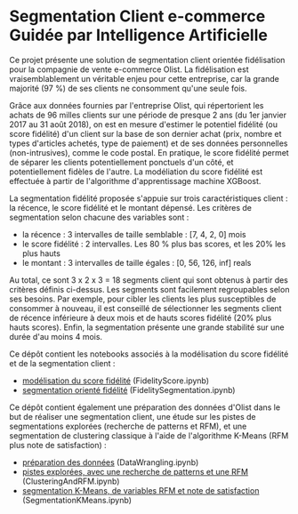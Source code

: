 # Segmentation Client e-commerce Guidée par Intelligence Artificielle

Ce projet présente une solution de segmentation client orientée fidélisation pour la compagnie de vente e-commerce Olist. La fidélisation est vraisemblablement un véritable enjeu pour cette entreprise, car la grande majorité (97 %) de ses clients ne consomment qu'une seule fois.

Grâce aux données fournies par l'entreprise Olist, qui répertorient les achats de 96 milles clients sur une période de presque 2 ans (du 1er janvier 2017 au 31 août 2018), on est en mesure d'estimer le potentiel fidélité (ou score fidélité) d'un client sur la base de son dernier achat (prix, nombre et types d'articles achetés, type de paiement) et de ses données personnelles (non-intrusives), comme le code postal. En pratique, le score fidélité permet de séparer les clients potentiellement ponctuels d'un côté, et potentiellement fidèles de l'autre. La modéliation du score fidélité est effectuée à partir de l'algorithme d'apprentissage machine XGBoost.

La segmentation fidélité proposée s'appuie sur trois caractéristiques client : la récence, le score fidélité et le montant dépensé. Les critères de segmentation selon chacune des variables sont :
- la récence : 3 intervalles de taille semblable : [7, 4, 2, 0] mois
- le score fidélité : 2 intervalles. Les 80 % plus bas scores, et les 20% les plus hauts
- le montant : 3 intervalles de taille égales : [0, 56, 126, inf] reals

Au total, ce sont 3 x 2 x 3 = 18 segments client qui sont obtenus à partir des critères définis ci-dessus. Les segments sont facilement regroupables selon ses besoins. Par exemple, pour cibler les clients les plus susceptibles de consommer à nouveau, il est conseillé de sélectionner les segments client de récence inférieure à deux mois et de hauts scores fidélité (20% plus hauts scores). Enfin, la segmentation présente une grande stabilité sur une durée d'au moins 4 mois.

Ce dépôt contient les notebooks associés à la modélisation du score fidélité et de la segmentation client :
- [modélisation du score fidélité](https://nbviewer.jupyter.org/github/EloiLQ/fidelity-segments/blob/main/FidelityScore.ipynb) (FidelityScore.ipynb)
- [segmentation orienté fidélité](https://nbviewer.jupyter.org/github/EloiLQ/fidelity-segments/blob/main/FidelitySegmentation.ipynb) (FidelitySegmentation.ipynb)

Ce dépôt contient également une préparation des données d'Olist dans le but de réaliser une segmentation client, une étude sur les pistes de segmentations explorées  (recherche de patterns et RFM), et une segmentation de clustering classique à l'aide de l'algorithme K-Means (RFM plus note de satisfaction) : 
- [préparation des données](https://nbviewer.jupyter.org/github/EloiLQ/fidelity-segments/blob/main/DataWrangling.ipynb) (DataWrangling.ipynb)
- [pistes explorées, avec une recherche de patterns et une RFM](https://nbviewer.jupyter.org/github/EloiLQ/fidelity-segments/blob/main/ClusteringAndRFM.ipynb) (ClusteringAndRFM.ipynb)
- [segmentation K-Means, de variables RFM et note de satisfaction](https://nbviewer.jupyter.org/github/EloiLQ/fidelity-segments/blob/main/SegmentationKMeans.ipynb) (SegmentationKMeans.ipynb)
